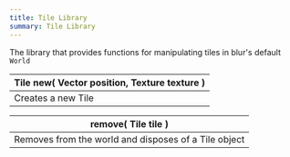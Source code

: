 ```yaml
---
title: Tile Library
summary: Tile Library
---
```



The library that provides functions for manipulating tiles in blur's default `World`

| **Tile** new( **Vector** position, **Texture** texture )  |
| ------------------- |
| Creates a new Tile |



| remove( **Tile** tile )  |
| ------------------- |
| Removes from the world and disposes of a Tile object |



